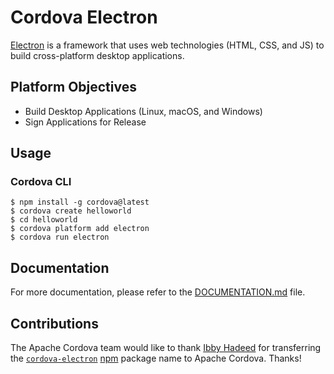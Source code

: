 <!--
#
# Licensed to the Apache Software Foundation (ASF) under one
# or more contributor license agreements.  See the NOTICE file
# distributed with this work for additional information
# regarding copyright ownership.  The ASF licenses this file
# to you under the Apache License, Version 2.0 (the
# "License"); you may not use this file except in compliance
# with the License.  You may obtain a copy of the License at
#
# http://www.apache.org/licenses/LICENSE-2.0
#
# Unless required by applicable law or agreed to in writing,
# software distributed under the License is distributed on an
# "AS IS" BASIS, WITHOUT WARRANTIES OR CONDITIONS OF ANY
#  KIND, either express or implied.  See the License for the
# specific language governing permissions and limitations
# under the License.
#
-->

# Cordova Electron

[Electron](https://electronjs.org) is a framework that uses web technologies (HTML, CSS, and JS) to build cross-platform desktop applications.

## Platform Objectives

- Build Desktop Applications (Linux, macOS, and Windows)
- Sign Applications for Release

## Usage

### Cordova CLI

```shell
$ npm install -g cordova@latest
$ cordova create helloworld
$ cd helloworld
$ cordova platform add electron
$ cordova run electron
```

<!-- 
@todo investigate standalone implementation. The current implementation uses paths that cordova-cli understands while standalone does not recognize them. As the standalone implementation does not work as expected in the current release and is not targeted for this release, please use cordova-cli.

## Standalone
1. Download the latest release from: [Apache Release Distribution](https://dist.apache.org/repos/dist/release/cordova/platforms/)
2. Extract `cordova-electron-#.#.#.tgz`.
3. Change the working directory to the extracted package.
4. Install package dependencies.

    `npm install`

5. Create new project with standalone binaraies.

```
$ ./bin/create helloworld
$ cd helloworld
$ ./cordova/run
```
-->

## Documentation

For more documentation, please refer to the [DOCUMENTATION.md](./DOCUMENTATION.md) file.

## Contributions

The Apache Cordova team would like to thank [Ibby Hadeed](https://www.npmjs.com/~ihadeed) for transferring the [`cordova-electron`](https://www.npmjs.com/package/cordova-electron) [npm](https://npmjs.com) package name to Apache Cordova. Thanks!
